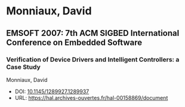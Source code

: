 # Monniaux, David

## EMSOFT 2007: 7th ACM SIGBED International Conference on Embedded Software

### Verification of Device Drivers and Intelligent Controllers: a Case Study
Monniaux, David
* DOI: [10.1145/1289927.1289937](https://doi.org/10.1145/1289927.1289937)
* URL: <https://hal.archives-ouvertes.fr/hal-00158869/document>

